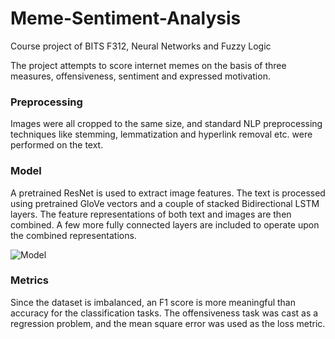 # Meme-Sentiment-Analysis

Course project of BITS F312, Neural Networks and Fuzzy Logic

The project attempts to score internet memes on the basis of three measures, offensiveness, sentiment and expressed motivation.

<h3> Preprocessing </h3>
Images were all cropped to the same size, and standard NLP preprocessing techniques like stemming, lemmatization and hyperlink removal etc. were performed on the text.

<h3> Model </h3>
A pretrained ResNet is used to extract image features. The text is processed using pretrained GloVe vectors and a couple of stacked Bidirectional LSTM layers. The feature representations of both text and images are then combined. A few more fully connected layers are included to operate upon the combined representations. 

![Model]("https://raw.githubusercontent.com/mayurak47/Meme-Sentiment-Analysis/master/Model.png")

<h3> Metrics </h3>
Since the dataset is imbalanced, an F1 score is more meaningful than accuracy for the classification tasks. The offensiveness task was cast as a regression problem, and the mean square error was used as the loss metric.

